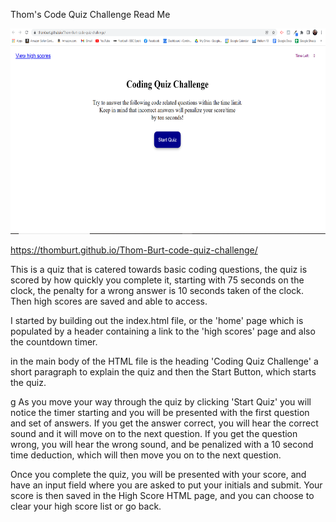 Thom's Code Quiz Challenge Read Me

<img src="screenshots/final screenshot.PNG" alt="Thom's Code Quiz Final Deployment" width="636" height="329">


https://thomburt.github.io/Thom-Burt-code-quiz-challenge/



This is a quiz that is catered towards basic coding questions, the quiz is scored by how quickly you complete it, starting with 75 seconds on the clock, the penalty for a wrong answer is 10 seconds taken of the clock.
Then high scores are saved and able to access.



I started by building out the index.html file, or the 'home' page which is populated by a header containing a link to the 'high scores' page and also the countdown timer.

in the main body of the HTML file is the heading 'Coding Quiz Challenge' a short paragraph to explain the quiz and then the Start Button, which starts the quiz.

g
As you move your way through the quiz by clicking 'Start Quiz' you will notice the timer starting and you will be presented with the first question and set of answers. If you get the answer correct, you will hear the correct sound and it will move on to the next question.
If you get the question wrong, you will hear the wrong sound, and be penalized with a 10 second time deduction, which will then move you on to the next question.

Once you complete the quiz, you will be presented with your score, and have an input field where you are asked to put your initials and submit. Your score is then saved in the High Score HTML page, and you can choose to clear your high score list or go back.